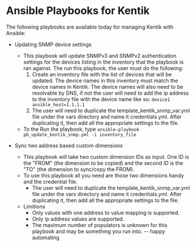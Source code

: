 # Ansible Playbooks for Kentik

The following playbooks are available today for managing Kentik with Ansible:

- Updating SNMP device settings
  - This playbook will update SNMPv3 and SNMPv2 authentication settings for the devices listing in the inventory that the playbook is ran against. The run this playbook, the user must do the following:
    1. Create an inventory file with the list of devices that will be updated. The device names in this inventory must match the device names in Kentik. The device names will also need to be resolvable by DNS, if not the user will need to add the ip address to the inventory file with the device name like so: `device1 ansible_host=1.1.1.1` 
    2. The user will need to duplicate the template_kentik_snmp_var.yml file under the vars directory and name it credentials.yml. After duplicating it, then add all the appropriate settings to the file.
  - To the Run the playbook, type `ansible-playbook pb_update_kentik_snmp.yml -i inventory_file`

- Sync two address based custom dimensions
  - This playbook will take two custom dimension IDs as input. One ID is the "FROM" (the dimension to be copied) and the second ID is the "TO" (the dimension to sync/copy the FROM).
  - To use this playbook all you need are those two dimensions handy and the credential file.
    - The user will need to duplicate the template_kentik_snmp_var.yml file under the vars directory and name it credentials.yml. After duplicating it, then add all the appropriate settings to the file.
  - Limitions
    - Only values with one address to value mapping is supported.
    - Only ip address values are supported. 
    - The maximum number of populators is unknown for this playbook and may be something you run into.
-- happy automating
